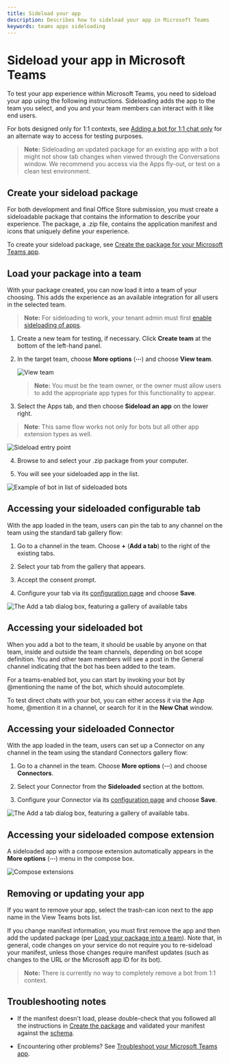```yaml
---
title: Sideload your app
description: Describes how to sideload your app in Microsoft Teams
keywords: teams apps sideloading
---
```


# Sideload your app in Microsoft Teams

To test your app experience within Microsoft Teams, you need to sideload your app using the following instructions. Sideloading adds the app to the team you select, and you and your team members can interact with it like end users.

For bots designed only for 1:1 contexts, see [Adding a bot for 1:1 chat only](~/concepts/bots/bots-test#adding-a-bot-for-11-chat-only) for an alternate way to access for testing purposes.

>**Note:** Sideloading an updated package for an existing app with a bot might not show tab changes when viewed through the Conversations window. We recommend you access via the Apps fly-out, or test on a clean test environment.

## Create your sideload package

For both development and final Office Store submission, you must create a sideloadable package that contains the information to describe your experience. The package, a .zip file, contains the application manifest and icons that uniquely define your experience.

To create your sideload package, see [Create the package for your Microsoft Teams app](~/publishing/apps-package).

## Load your package into a team

With your package created, you can now load it into a team of your choosing. This adds the experience as an available integration for all users in the selected team.

>**Note:** For sideloading to work, your tenant admin must first [enable sideloading of apps](~/get-started/get-started#3-enable-sideloading-of-apps-for-microsoft-teams).

1. Create a new team for testing, if necessary. Click **Create team** at the bottom of the left-hand panel.

2. In the target team, choose **More options** (**&#8943;**) and choose **View team**.

   ![View team](~/assets/images/tab_view_team.png)

   >**Note:** You must be the team owner, or the owner must allow users to add the appropriate app types for this functionality to appear.

3.	Select the Apps tab, and then choose **Sideload an app** on the lower right.

   >**Note**: This same flow works not only for bots but all other app extension types as well.

   ![Sideload entry point](~/assets/images/sideloadentrypoint.png)

4.	Browse to and select your .zip package from your computer.

5.	You will see your sideloaded app in the list.

   ![Example of bot in list of sideloaded bots](~/assets/images/botinlist.jpg)

## Accessing your sideloaded configurable tab

With the app loaded in the team, users can pin the tab to any channel on the team using the standard tab gallery flow:

1. Go to a channel in the team. Choose **+** (**Add a tab**) to the right of the existing tabs.

2. Select your tab from the gallery that appears.

3. Accept the consent prompt.

4. Configure your tab via its [configuration page](~/concepts/tabs/tabs-configuration) and choose **Save**. 

  ![The Add a tab dialog box, featuring a gallery of available tabs](~/assets/images/tab_gallery.png)

## Accessing your sideloaded bot
 
When you add a bot to the team, it should be usable by anyone on that team, inside and outside the team channels, depending on bot scope definition. You and other team members will see a post in the General channel indicating that the bot has been added to the team.

For a teams-enabled bot, you can start by invoking your bot by @mentioning the name of the bot, which should autocomplete.

To test direct chats with your bot, you can either access it via the App home, @mention it in a channel, or search for it in the **New Chat** window.

## Accessing your sideloaded Connector

With the app loaded in the team, users can set up a Connector on any channel in the team using the standard Connectors gallery flow:

1. Go to a channel in the team. Choose **More options** (**&#8943;**) and choose **Connectors**.

2. Select your Connector from the **Sideloaded** section at the bottom.

3. Configure your Connector via its [configuration page](~/concepts/connectors) and choose **Save**. 

  ![The Add a tab dialog box, featuring a gallery of available tabs.](~/assets/images/connector_gallery.png)

## Accessing your sideloaded compose extension

A sideloaded app with a compose extension automatically appears in the **More options** (**&#8943;**) menu in the compose box.

![Compose extensions](~/assets/images/compose-extensions/cesampleapp.png)

## Removing or updating your app

If you want to remove your app, select the trash-can icon next to the app name in the View Teams bots list.  

If you change manifest information, you must first remove the app and then add the updated package (per [Load your package into a team](#load-your-package-into-a-team)). Note that, in general, code changes on your service do not require you to re-sideload your manifest, unless those changes require manifest updates (such as changes to the URL or the Microsoft app ID for its bot). 

>**Note:** There is currently no way to completely remove a bot from 1:1 context.

## Troubleshooting notes

* If the manifest doesn't load, please double-check that you followed all the instructions in [Create the package](~/publishing/apps-package) and validated your manifest against the [schema](~/reference/schema/manifest-schema).

* Encountering other problems? See [Troubleshoot your Microsoft Teams app](~/troubleshoot/troubleshoot).
